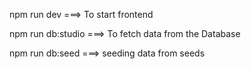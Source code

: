npm run dev ===> To start frontend

npm run db:studio ===> To fetch data from the Database 

npm run db:seed ===> seeding data from seeds